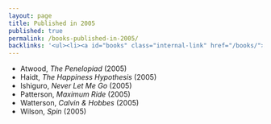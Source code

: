 ```yaml
---
layout: page
title: Published in 2005
published: true
permalink: /books-published-in-2005/
backlinks: '<ul><li><a id="books" class="internal-link" href="/books/">Books</a></li></ul>'
---
```


* Atwood, _The Penelopiad_ (2005) 
* Haidt, _The Happiness Hypothesis_ (2005) 
* Ishiguro, _Never Let Me Go_ (2005) 
* Patterson, _Maximum Ride_ (2005) 
* Watterson, _Calvin & Hobbes_ (2005) 
* Wilson, _Spin_ (2005) 

